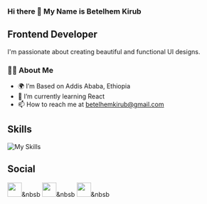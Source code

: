 ### Hi there 👋 My Name is Betelhem Kirub
## Frontend Developer

I'm passionate about creating beautiful and functional UI designs.


### 👩‍💻 About Me 

-  🌍 I’m Based on Addis Ababa, Ethiopia
-  🧠 I’m currently learning React
-  📫 How to reach me at betelhemkirub@gmail.com

## Skills

![My Skills](https://skillicons.dev/icons?i=py,html,css,sass,tailwind,react,git,github,)

## Social

<a href="https://www.twitter.com/klassno3" rel="nofollow"><img src="https://raw.githubusercontent.com/danielcranney/readme-generator/main/public/icons/socials/twitter.svg" width="32" height="32" style="max-width: 100%;"></a>&nbsb
<a href="https://www.github.com/klassno3"><img src="https://raw.githubusercontent.com/danielcranney/readme-generator/main/public/icons/socials/github.svg" width="32" height="32" style="max-width: 100%;"></a>&nbsb
<a href="https://www.linkedin.com/in/betelhem-kirub-7830a926b/" rel="nofollow"><img src="https://raw.githubusercontent.com/danielcranney/readme-generator/main/public/icons/socials/linkedin.svg" width="32" height="32" style="max-width: 100%;"></a>&nbsb
